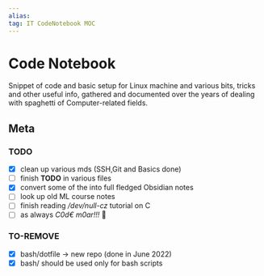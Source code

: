 ```yaml
---
alias:
tag: IT CodeNotebook MOC
---
```


# Code Notebook

Snippet of code and basic setup for Linux machine and various bits, tricks and other useful info, gathered and documented over the years of dealing with spaghetti of Computer-related fields.

## Meta

### TODO

- [x] clean up various mds (SSH,Git and Basics done)
- [ ] finish **TODO** in various files
- [x] convert some of the into full fledged Obsidian notes
- [ ] look up old ML course notes
- [ ] finish reading */dev/null-cz* tutorial on C
- [ ] as always *C0d€ m0ar!!!* 🥵

### TO-REMOVE

- [x] bash/dotfile -> new repo (done in June 2022)
- [x] bash/ should be used only for bash scripts
